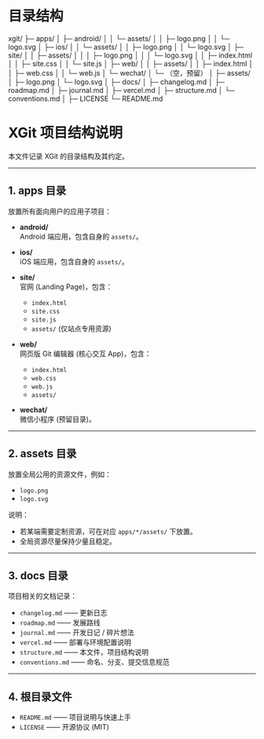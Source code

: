 # 目录结构
xgit/
 ├─ apps/
 │   ├─ android/
 │   │   └─ assets/
 │   │        ├─ logo.png
 │   │        └─ logo.svg
 │   ├─ ios/
 │   │   └─ assets/
 │   │        ├─ logo.png
 │   │        └─ logo.svg
 │   ├─ site/
 │   │   ├─ assets/
 │   │   │    ├─ logo.png
 │   │   │    └─ logo.svg
 │   │   ├─ index.html
 │   │   ├─ site.css
 │   │   └─ site.js
 │   ├─ web/
 │   │   ├─ assets/
 │   │   ├─ index.html
 │   │   ├─ web.css
 │   │   └─ web.js
 │   └─ wechat/
 │       └─ （空，预留）
 │
 ├─ assets/
 │   ├─ logo.png
 │   └─ logo.svg
 │
 ├─ docs/
 │   ├─ changelog.md
 │   ├─ roadmap.md
 │   ├─ journal.md
 │   ├─ vercel.md
 │   ├─ structure.md
 │   └─ conventions.md
 │
 ├─ LICENSE
 └─ README.md


# XGit 项目结构说明

本文件记录 XGit 的目录结构及其约定。

---

## 1. apps 目录
放置所有面向用户的应用子项目：

- **android/**  
  Android 端应用，包含自身的 `assets/`。

- **ios/**  
  iOS 端应用，包含自身的 `assets/`。

- **site/**  
  官网 (Landing Page)，包含：
  - `index.html`  
  - `site.css`  
  - `site.js`  
  - `assets/` (仅站点专用资源)

- **web/**  
  网页版 Git 编辑器 (核心交互 App)，包含：
  - `index.html`  
  - `web.css`  
  - `web.js`  
  - `assets/`

- **wechat/**  
  微信小程序 (预留目录)。

---

## 2. assets 目录
放置全局公用的资源文件，例如：
- `logo.png`  
- `logo.svg`

说明：  
- 若某端需要定制资源，可在对应 `apps/*/assets/` 下放置。  
- 全局资源尽量保持少量且稳定。

---

## 3. docs 目录
项目相关的文档记录：

- `changelog.md` —— 更新日志  
- `roadmap.md` —— 发展路线  
- `journal.md` —— 开发日记 / 碎片想法  
- `vercel.md` —— 部署与环境配置说明  
- `structure.md` —— 本文件，项目结构说明  
- `conventions.md` —— 命名、分支、提交信息规范  

---

## 4. 根目录文件
- `README.md` —— 项目说明与快速上手  
- `LICENSE` —— 开源协议 (MIT)